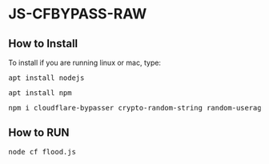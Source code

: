 # JS-CFBYPASS-RAW
<h2>How to Install</h2>
  To install if you are running linux or mac, type:
<pre>apt install nodejs</pre>
<pre>apt install npm</pre> 
<pre>npm i cloudflare-bypasser crypto-random-string random-useragent colors</pre>  
  
 <h2>How to RUN</h2> 
 <pre>node cf_flood.js</pre> 
